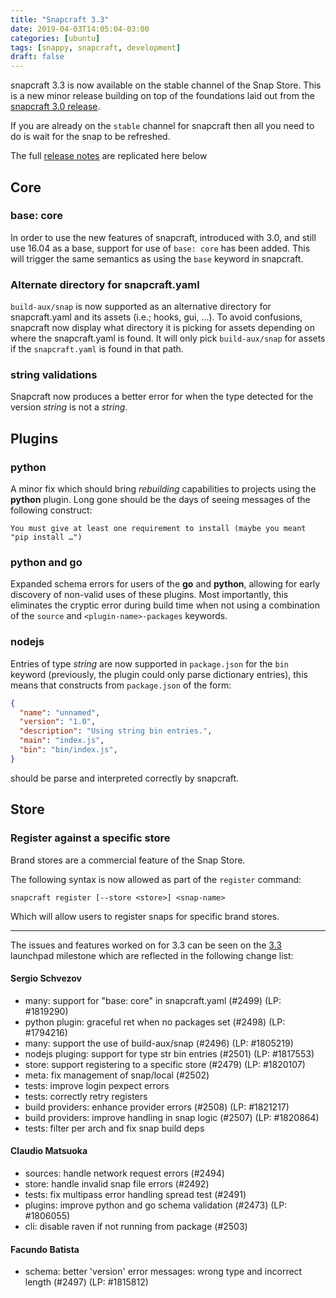 ```yaml
---
title: "Snapcraft 3.3"
date: 2019-04-03T14:05:04-03:00
categories: [ubuntu]
tags: [snappy, snapcraft, development]
draft: false
---
```


snapcraft 3.3 is now available on the stable channel of the Snap Store. This is a new minor release building on top of the foundations laid out from the [snapcraft 3.0 release](https://github.com/snapcore/snapcraft/releases/tag/3.0).

If you are already on the `stable` channel for snapcraft then all you need to do is wait for the snap to be refreshed.

The full [release notes](https://github.com/snapcore/snapcraft/releases/tag/3.3) are replicated here below

## Core
### base: core
In order to use the new features of snapcraft, introduced with 3.0, and still use 16.04 as a base, support for use of `base: core` has been added. This will trigger the same semantics as using the `base` keyword in snapcraft.

### Alternate directory for snapcraft.yaml
`build-aux/snap` is now supported as an alternative directory for snapcraft.yaml and its assets (i.e.; hooks, gui, ...). To avoid confusions, snapcraft now display what directory it is picking for assets depending on where the snapcraft.yaml is found. It will only pick `build-aux/snap` for assets if the `snapcraft.yaml` is found in that path.

### string validations
Snapcraft now produces a better error for when the type detected for the version _string_ is not a _string_.

## Plugins
### python
A minor fix which should bring _rebuilding_ capabilities to projects using the **python** plugin.
Long gone should be the days of seeing messages of the following construct:
```
You must give at least one requirement to install (maybe you meant "pip install …")
```

### python and go
Expanded schema errors for users of the **go** and **python**, allowing for early discovery of non-valid uses of these plugins. Most importantly, this eliminates the cryptic error during build time when not using a combination of the `source` and `<plugin-name>-packages` keywords.

### nodejs
Entries of type _string_ are now supported in `package.json` for the `bin` keyword (previously, the plugin could only parse dictionary entries), this means that constructs from `package.json` of the form:
```json
{
  "name": "unnamed",
  "version": "1.0",
  "description": "Using string bin entries.",
  "main": "index.js",
  "bin": "bin/index.js",
}
```
should be parse and interpreted correctly by snapcraft.

## Store
### Register against a specific store
Brand stores are a commercial feature of the Snap Store.

The following syntax is now allowed as part of the `register` command:
```
snapcraft register [--store <store>] <snap-name>
```
Which will allow users to register snaps for specific brand stores.

---

The issues and features worked on for 3.3 can be seen on the [3.3](https://bugs.launchpad.net/snapcraft/+milestone/3.3) launchpad milestone which are reflected in the following change list:

#### Sergio Schvezov
* many: support for "base: core" in snapcraft.yaml (#2499) (LP: #1819290)
* python plugin: graceful ret when no packages set (#2498) (LP: #1794216)
* many: support the use of build-aux/snap (#2496) (LP: #1805219)
* nodejs pluging: support for type str bin entries (#2501) (LP: #1817553)
* store: support registering to a specific store (#2479) (LP: #1820107)
* meta: fix management of snap/local (#2502)
* tests: improve login pexpect errors
* tests: correctly retry registers
* build providers: enhance provider errors (#2508) (LP: #1821217)
* build providers: improve handling in snap logic (#2507) (LP: #1820864)
* tests: filter per arch and fix snap build deps

#### Claudio Matsuoka
* sources: handle network request errors (#2494)
* store: handle invalid snap file errors (#2492)
* tests: fix multipass error handling spread test (#2491)
* plugins: improve python and go schema validation (#2473) (LP: #1806055)
* cli: disable raven if not running from package (#2503)

#### Facundo Batista
* schema: better 'version' error messages: wrong type and incorrect length (#2497)
  (LP: #1815812)


